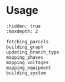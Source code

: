 # Usage


```{toctree}
:hidden: true
:maxdepth: 2

fetching_parcels
building_graph
updating_branch_type
mapping_phases
mapping_voltages
mapping_equipment
building_system
```